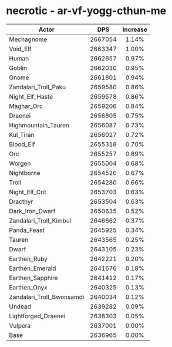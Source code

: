 # necrotic - ar-vf-yogg-cthun-me
| Actor | DPS | Increase |
|---|:---:|:---:|
|Mechagnome|2667054|1.14%|
|Void_Elf|2663347|1.00%|
|Human|2662657|0.97%|
|Goblin|2662030|0.95%|
|Gnome|2661801|0.94%|
|Zandalari_Troll_Paku|2659580|0.86%|
|Night_Elf_Haste|2659578|0.86%|
|Maghar_Orc|2659206|0.84%|
|Draenei|2656805|0.75%|
|Highmountain_Tauren|2656087|0.73%|
|Kul_Tiran|2656027|0.72%|
|Blood_Elf|2655318|0.70%|
|Orc|2655257|0.69%|
|Worgen|2655004|0.68%|
|Nightborne|2654520|0.67%|
|Troll|2654280|0.66%|
|Night_Elf_Crit|2653703|0.63%|
|Dracthyr|2653504|0.63%|
|Dark_Iron_Dwarf|2650635|0.52%|
|Zandalari_Troll_Kimbul|2646662|0.37%|
|Panda_Feast|2645925|0.34%|
|Tauren|2643565|0.25%|
|Dwarf|2643105|0.23%|
|Earthen_Ruby|2642221|0.20%|
|Earthen_Emerald|2641676|0.18%|
|Earthen_Sapphire|2641412|0.17%|
|Earthen_Onyx|2640325|0.13%|
|Zandalari_Troll_Bwonsamdi|2640034|0.12%|
|Undead|2639282|0.09%|
|Lightforged_Draenei|2638303|0.05%|
|Vulpera|2637001|0.00%|
|Base|2636965|0.00%|
